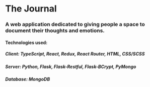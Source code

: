# The Journal

### A web application dedicated to giving people a space to document their thoughts and emotions. 

#### Technologies used:

##### Client: TypeScript, React, Redux, React Router, HTML, CSS/SCSS

##### Server: Python, Flask, Flask-Restful, Flask-BCrypt, PyMongo

##### Database: MongoDB
